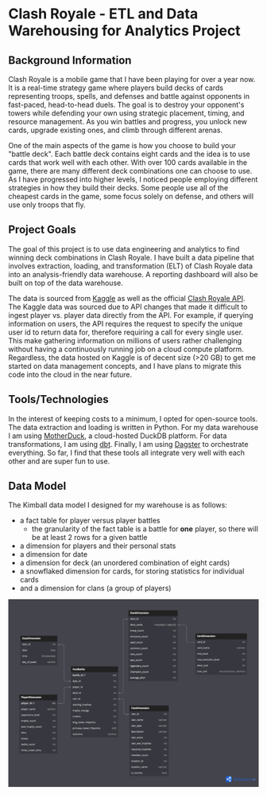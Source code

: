 # Clash Royale - ETL and Data Warehousing for Analytics Project

## Background Information

Clash Royale is a mobile game that I have been playing for over a year now. It is a real-time strategy game where players build decks of cards representing troops, spells, and defenses and battle against opponents in fast-paced, head-to-head duels. The goal is to destroy your opponent's towers while defending your own using strategic placement, timing, and resource management. As you win battles and progress, you unlock new cards, upgrade existing ones, and climb through different arenas.

One of the main aspects of the game is how you choose to build your "battle deck". Each battle deck contains eight cards and the idea is to use cards that work well with each other. With over 100 cards available in the game, there are many different deck combinations one can choose to use. As I have progressed into higher levels, I noticed people employing different strategies in how they build their decks. Some people use all of the cheapest cards in the game, some focus solely on defense, and others will use only troops that fly.

## Project Goals

The goal of this project is to use data engineering and analytics to find winning deck combinations in Clash Royale. I have built a data pipeline that involves extraction, loading, and transformation (ELT) of Clash Royale data into an analysis-friendly data warehouse. A reporting dashboard will also be built on top of the data warehouse.

The data is sourced from [Kaggle](https://www.kaggle.com/datasets/bwandowando/clash-royale-season-18-dec-0320-dataset) as well as the official [Clash Royale API](https://developer.clashroyale.com/#/). The Kaggle data was sourced due to API changes that made it difficult to ingest player vs. player data directly from the API. For example, if querying information on users, the API requires the request to specify the unique user id to return data for, therefore requiring a call for every single user. This make gathering information on millions of users rather challenging without having a continuously running job on a cloud compute platform. Regardless, the data hosted on Kaggle is of decent size (>20 GB) to get me started on data management concepts, and I have plans to migrate this code into the cloud in the near future.

## Tools/Technologies

In the interest of keeping costs to a minimum, I opted for open-source tools. The data extraction and loading is written in Python. For my data warehouse I am using [MotherDuck](https://motherduck.com/), a cloud-hosted DuckDB platform. For data transformations, I am using [dbt](https://www.getdbt.com/). Finally, I am using [Dagster](https://dagster.io/) to orchestrate everything. So far, I find that these tools all integrate very well with each other and are super fun to use.

## Data Model

The Kimball data model I designed for my warehouse is as follows: 
- a fact table for player versus player battles
    - the granularity of the fact table is a battle for **one** player, so there will be at least 2 rows for a given battle
- a dimension for players and their personal stats
- a dimension for date
- a dimension for deck (an unordered combination of eight cards)
- a snowflaked dimension for cards, for storing statistics for individual cards
- and a dimension for clans (a group of players)

![Data Model ER Diagram](clash_royale_data_model.png)
